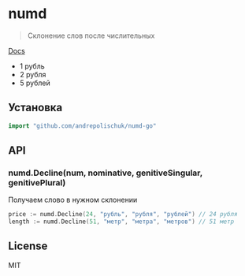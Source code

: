 # numd

  > Склонение слов после числительных

  [Docs](https://godoc.org/github.com/andrepolischuk/numd-go)

  * 1 рубль
  * 2 рубля
  * 5 рублей

## Установка

```go
import "github.com/andrepolischuk/numd-go"
```

## API

### numd.Decline(num, nominative, genitiveSingular, genitivePlural)

  Получаем слово в нужном склонении

```go
price := numd.Decline(24, "рубль", "рубля", "рублей") // 24 рубля
length := numd.Decline(51, "метр", "метра", "метров") // 51 метр
```

## License

  MIT
